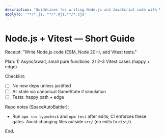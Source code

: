 ```yaml
---
description: 'Guidelines for writing Node.js and JavaScript code with Vitest testing'
applyTo: '**/*.js, **/*.mjs,**/*.cjs'
---
```


# Node.js + Vitest — Short Guide

Receipt: "Write Node.js code (ESM, Node 20+), add Vitest tests."

Plan: 1) Async/await, small pure functions. 2) 2–3 Vitest cases (happy + edge).

Checklist:

- [ ] No new deps unless justified
- [ ] All state via canonical GameState if simulation
- [ ] Tests: happy path + edge

Repo notes (SpaceAutoBattler):

- Run `npm run typecheck` and `npm test` after edits; CI enforces these gates. Avoid changing files outside `src/` (no edits to `dist/`).

End.
